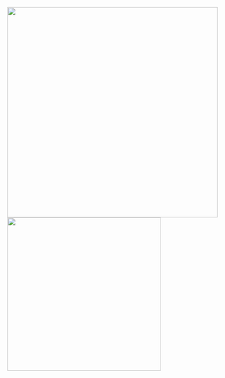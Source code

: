 
<img src = "https://github-readme-stats-6gxm-54otvuotd-archfx.vercel.app/api?username=Archfx&count_private=true&show_icons=true&theme=transparent&hide=contribs&hide_border=true&title_color=855AA&text_color=868585&icon_color=23B614" width ="480" /> <img src = "https://github-readme-stats-6gxm-54otvuotd-archfx.vercel.app/api/top-langs/?username=Archfx&layout=compact&theme=transparent&hide_border=true&count_private=true&langs_count=6&hide=tex&title_color=855AA&text_color=868585&icon_color=868585,html" width ="350" />
